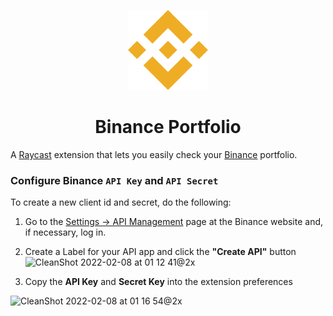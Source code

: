 <p align="center">
   <img src="assets/binance-logo.png" height="128">
   <h1 align="center">Binance Portfolio</h1>
 </p>

A [Raycast](https://raycast.com/) extension that lets you easily check your [Binance](https://www.binance.com/en) portfolio.

### Configure Binance `API Key` and `API Secret`

To create a new client id and secret, do the following:

1. Go to the [Settings -> API Management](https://www.binance.com/en/my/settings/api-management) page at the Binance website and, if necessary, log in.

2. Create a Label for your API app and click the **"Create API"** button
   <img width="467" alt="CleanShot 2022-02-08 at 01 12 41@2x" src="https://user-images.githubusercontent.com/15333662/152881372-c26b4728-5ee2-4f4c-9bcc-9eff0a36f588.png">

3. Copy the **API Key** and **Secret Key** into the extension preferences

![CleanShot 2022-02-08 at 01 16 54@2x](https://user-images.githubusercontent.com/15333662/152881741-5581af06-f605-4593-afeb-3d4c6f78e27c.png)
